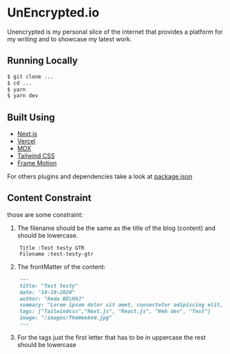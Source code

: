 # UnEncrypted.io

Unencrypted is my personal slice of the internet that provides a platform for my writing and to showcase my latest work.

## Running Locally

```bash
$ git clone ...
$ cd ...
$ yarn
$ yarn dev
```

## Built Using

- [Next.js](https://nextjs.org/)
- [Vercel](https://vercel.com)
- [MDX](https://github.com/mdx-js/mdx)
- [Tailwind CSS](https://tailwindcss.com/)
- [Frame Motion](https://www.framer.com/motion/)

For others plugins and dependencies take a look at [package.json](.package.json) 

## Content Constraint

those are some constraint:

1. The filename should be the same as the title of the blog (content) and should be lowercase.
```
    Title :Test testy GTR
    Filename :test-testy-gtr
```

2. The frontMatter of the content:
```md
    ---
    title: "Test testy"
    date: "10-10-2020"
    author: "Reda BELHAJ"
    summary: "Lorem ipsum dolor sit amet, consectetur adipiscing elit, sed do eiusmod tempor incididunt ut labore et dolore magna aliqua. Cursus mattis molestie a iaculis at erat pellentesque adipiscing."
    tags: ["Tailwindcss","Next.js", "React.js", "Web dev", "Test"]
    image: "/images/TheWeeknd.jpg"
    ---
```

3. For the tags just the first letter that has to be in uppercase the rest should be lowercase